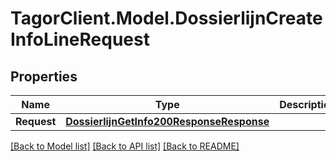 # TagorClient.Model.DossierlijnCreateInfoLineRequest

## Properties

Name | Type | Description | Notes
------------ | ------------- | ------------- | -------------
**Request** | [**DossierlijnGetInfo200ResponseResponse**](DossierlijnGetInfo200ResponseResponse.md) |  | [optional] 

[[Back to Model list]](../README.md#documentation-for-models) [[Back to API list]](../README.md#documentation-for-api-endpoints) [[Back to README]](../README.md)

